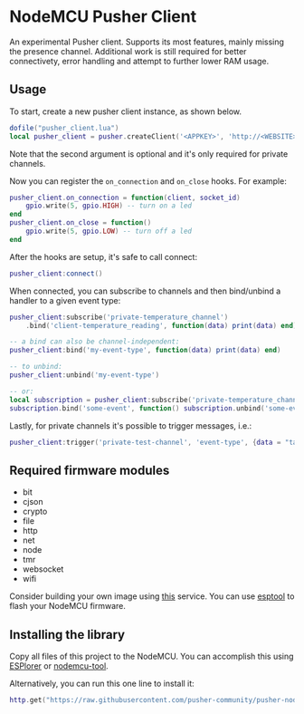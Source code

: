 # NodeMCU Pusher Client

An experimental Pusher client. Supports its most features, mainly missing the presence channel.
Additional work is still required for better connectivety, error handling and attempt to further lower RAM usage.

## Usage

To start, create a new pusher client instance, as shown below.
```lua
dofile("pusher_client.lua")
local pusher_client = pusher.createClient('<APPKEY>', 'http://<WEBSITE>/pusher/auth/')
```
Note that the second argument is optional and it's only required for private channels.

Now you can register the `on_connection` and `on_close` hooks. For example:
```lua
pusher_client.on_connection = function(client, socket_id)
    gpio.write(5, gpio.HIGH) -- turn on a led
end
pusher_client.on_close = function()
    gpio.write(5, gpio.LOW) -- turn off a led
end
```

After the hooks are setup, it's safe to call connect:
```lua
pusher_client:connect()
```

When connected, you can subscribe to channels and then bind/unbind a handler to a given event type:
```lua
pusher_client:subscribe('private-temperature_channel')
    .bind('client-temperature_reading', function(data) print(data) end)

-- a bind can also be channel-independent:
pusher_client:bind('my-event-type', function(data) print(data) end)

-- to unbind:
pusher_client:unbind('my-event-type')

-- or:
local subscription = pusher_client:subscribe('private-temperature_channel')
subscription.bind('some-event', function() subscription.unbind('some-event') end)
```

Lastly, for private channels it's possible to trigger messages, i.e.:
```lua
pusher_client:trigger('private-test-channel', 'event-type', {data = "table"})
```

## Required firmware modules
* bit
* cjson
* crypto
* file
* http
* net
* node
* tmr
* websocket
* wifi

Consider building your own image using [this](http://nodemcu-build.com) service. You can use [esptool](https://github.com/themadinventor/esptool) to flash your NodeMCU firmware.

## Installing the library

Copy all files of this project to the NodeMCU. You can accomplish this using [ESPlorer](http://esp8266.ru/esplorer/) or [nodemcu-tool](https://www.npmjs.com/package/nodemcu-tool).

Alternatively, you can run this one line to install it:

```lua
http.get("https://raw.githubusercontent.com/pusher-community/pusher-nodemcu-client/master/pusher_client.lua", nil, function(_, c) local f = file.open("pusher_client.lua", "w+") if f then f:write(c) f:close() print("Latest client installed.") end end)
```
